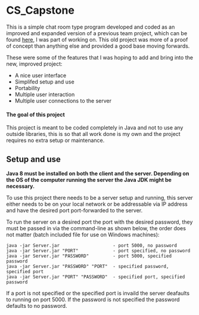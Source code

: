 # CS_Capstone
This is a simple chat room type program developed and coded as an improved and expanded version of a previous team project, which can be found [here](https://github.com/canevaa/CapstoneProject), I was part of working on. This old project was more of a proof of concept than anything else and provided a good base moving forwards.

These were some of the features that I was hoping to add and bring into the new, improved project:
* A nice user interface
* Simplifed setup and use
* Portability
* Multiple user interaction
* Multiple user connections to the server

#### The goal of this project
This project is meant to be coded completely in Java and not to use any outside libraries, this is so that all work done is my own and the project requires no extra setup or maintenance.

## Setup and use
**Java 8 must be installed on both the client and the server. Depending on the OS of the computer running the server the Java JDK might be necessary.**

To use this project there needs to be a server setup and running, this server either needs to be on your local network or be addressable via IP address and have the desired port port-forwarded to the server.

To run the server on a desired port the port with the desired password, they must be passed in via the command-line as shown below, the order does not matter (batch included file for use on Windows machines):
```
java -jar Server.jar                    - port 5000, no password
java -jar Server.jar "PORT"             - port specified, no password
java -jar Server.jar "PASSWORD"         - port 5000, specified password
java -jar Server.jar "PASSWORD" "PORT"  - specified password, specified port
java -jar Server.jar "PORT" "PASSWORD"  - specified port, specified password
```
If a port is not specified or the specified port is invaild the server deafaults to running on port 5000. If the password is not specified the password defaults to no password.
